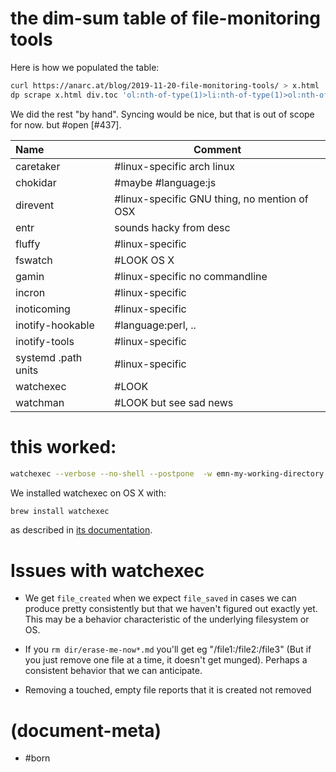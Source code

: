 # the dim-sum table of file-monitoring tools


Here is how we populated the table:

```bash
curl https://anarc.at/blog/2019-11-20-file-monitoring-tools/ > x.html
dp scrape x.html div.toc 'ol:nth-of-type(1)>li:nth-of-type(1)>ol:nth-of-type(1)>li' 'a:nth-of-type(1)'
```
We did the rest "by hand". Syncing would be nice, but that is out of scope
for now. but #open [#437].


| Name                | Comment
|:--------------------|---
|caretaker            | #linux-specific arch linux
|chokidar             | #maybe #language:js
|direvent             | #linux-specific GNU thing, no mention of OSX
|entr                 | sounds hacky from desc
|fluffy               | #linux-specific
|fswatch              | #LOOK OS X
|gamin                | #linux-specific no commandline
|incron               | #linux-specific
|inoticoming          | #linux-specific
|inotify-hookable     | #language:perl, ..
|inotify-tools        | #linux-specific
|systemd .path units  | #linux-specific
|watchexec            | #LOOK
|watchman             | #LOOK but see sad news




# this worked:

```bash
watchexec --verbose --no-shell --postpone  -w emn-my-working-directory --filter '*/some-dir/file-1.txt' --debounce 15 emn/some-file.py foo bar baz
```

We installed watchexec on OS X with:

```bash
brew install watchexec
```

as described in [its documentation][1].



# Issues with watchexec

- We get `file_created` when we expect `file_saved` in cases we can produce
  pretty consistently but that we haven't figured out exactly yet. This may
  be a behavior characteristic of the underlying filesystem or OS.

- If you `rm dir/erase-me-now*.md` you'll get eg "/file1:/file2:/file3"
  (But if you just remove one file at a time, it doesn't get munged).
  Perhaps a consistent behavior that we can anticipate.

- Removing a touched, empty file reports that it is created not removed




[1]: https://github.com/watchexec/watchexec


# (document-meta)

  - #born
